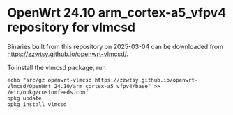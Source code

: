 OpenWrt 24.10 arm_cortex-a5_vfpv4 repository for vlmcsd
========

Binaries built from this repository on 2025-03-04 can be downloaded from <https://zzwtsy.github.io/openwrt-vlmcsd/>.

To install the vlmcsd package, run

```
echo "src/gz openwrt-vlmcsd https://zzwtsy.github.io/openwrt-vlmcsd/OpenWrt_24.10/arm_cortex-a5_vfpv4/base" >> /etc/opkg/customfeeds.conf
opkg update
opkg install vlmcsd
```
